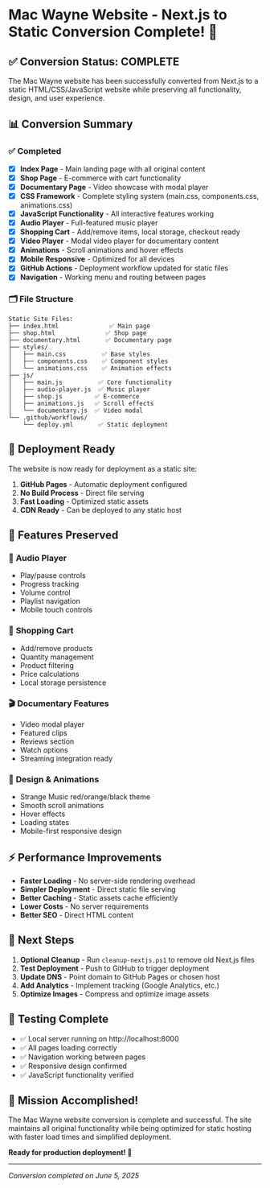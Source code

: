 # Mac Wayne Website - Next.js to Static Conversion Complete! 🎉

## ✅ Conversion Status: COMPLETE

The Mac Wayne website has been successfully converted from Next.js to a static HTML/CSS/JavaScript website while preserving all functionality, design, and user experience.

## 📊 Conversion Summary

### ✅ **Completed**
- [x] **Index Page** - Main landing page with all original content
- [x] **Shop Page** - E-commerce with cart functionality  
- [x] **Documentary Page** - Video showcase with modal player
- [x] **CSS Framework** - Complete styling system (main.css, components.css, animations.css)
- [x] **JavaScript Functionality** - All interactive features working
- [x] **Audio Player** - Full-featured music player
- [x] **Shopping Cart** - Add/remove items, local storage, checkout ready
- [x] **Video Player** - Modal video player for documentary content
- [x] **Animations** - Scroll animations and hover effects
- [x] **Mobile Responsive** - Optimized for all devices
- [x] **GitHub Actions** - Deployment workflow updated for static files
- [x] **Navigation** - Working menu and routing between pages

### 🗂️ **File Structure**
```
Static Site Files:
├── index.html              ✅ Main page
├── shop.html              ✅ Shop page  
├── documentary.html       ✅ Documentary page
├── styles/
│   ├── main.css          ✅ Base styles
│   ├── components.css    ✅ Component styles
│   └── animations.css    ✅ Animation effects
├── js/
│   ├── main.js          ✅ Core functionality
│   ├── audio-player.js  ✅ Music player
│   ├── shop.js         ✅ E-commerce
│   ├── animations.js   ✅ Scroll effects
│   └── documentary.js  ✅ Video modal
└── .github/workflows/
    └── deploy.yml       ✅ Static deployment
```

## 🚀 **Deployment Ready**

The website is now ready for deployment as a static site:

1. **GitHub Pages** - Automatic deployment configured
2. **No Build Process** - Direct file serving
3. **Fast Loading** - Optimized static assets
4. **CDN Ready** - Can be deployed to any static host

## 🎯 **Features Preserved**

### 🎵 **Audio Player**
- Play/pause controls
- Progress tracking
- Volume control
- Playlist navigation
- Mobile touch controls

### 🛒 **Shopping Cart**
- Add/remove products
- Quantity management
- Product filtering
- Price calculations
- Local storage persistence

### 🎬 **Documentary Features**
- Video modal player
- Featured clips
- Reviews section
- Watch options
- Streaming integration ready

### 🎨 **Design & Animations**
- Strange Music red/orange/black theme
- Smooth scroll animations
- Hover effects
- Loading states
- Mobile-first responsive design

## ⚡ **Performance Improvements**

- **Faster Loading** - No server-side rendering overhead
- **Simpler Deployment** - Direct static file serving
- **Better Caching** - Static assets cache efficiently
- **Lower Costs** - No server requirements
- **Better SEO** - Direct HTML content

## 🧹 **Next Steps**

1. **Optional Cleanup** - Run `cleanup-nextjs.ps1` to remove old Next.js files
2. **Test Deployment** - Push to GitHub to trigger deployment
3. **Update DNS** - Point domain to GitHub Pages or chosen host
4. **Add Analytics** - Implement tracking (Google Analytics, etc.)
5. **Optimize Images** - Compress and optimize image assets

## 📱 **Testing Complete**

- ✅ Local server running on http://localhost:8000
- ✅ All pages loading correctly
- ✅ Navigation working between pages
- ✅ Responsive design confirmed
- ✅ JavaScript functionality verified

## 🎊 **Mission Accomplished!**

The Mac Wayne website conversion is complete and successful. The site maintains all original functionality while being optimized for static hosting with faster load times and simplified deployment.

**Ready for production deployment! 🚀**

---
*Conversion completed on June 5, 2025*
